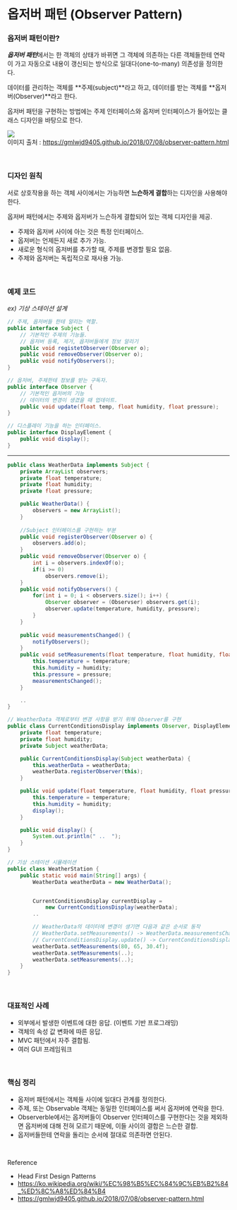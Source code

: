 옵저버 패턴 (Observer Pattern)
===

### 옵저버 패턴이란?

***옵저버 패턴***에서는 한 객체의 상태가 바뀌면 그 객체에 의존하는 다른 객체들한테 연락이 가고 자동으로 내용이 갱신되는 방식으로 일대다(one-to-many) 의존성을 정의한다.

데이터를 관리하는 객체를 **주제(subject)**라고 하고, 데이터를 받는 객체를 **옵저버(Observer)**라고 한다.

옵저버 패턴을 구현하는 방법에는 주제 인터페이스와 옵저버 인터페이스가 들어있는 클래스 디자인을 바탕으로 한다.

<img src = "https://gmlwjd9405.github.io/images/design-pattern-observer/observer-pattern.png"> <br>
이미지 출처 : https://gmlwjd9405.github.io/2018/07/08/observer-pattern.html

<br>

### 디자인 원칙

서로 상호작용을 하는 객체 사이에서는 가능하면 **느슨하게 결합**하는 디자인을 사용해야 한다.

옵저버 패턴에서는 주제와 옵저버가 느슨하게 결합되어 있는 객체 디자인을 제공.

- 주제와 옵저버 사이에 아는 것은 특정 인터페이스.
- 옵저버는 언제든지 새로 추가 가능.
- 새로운 형식의 옵저버를 추가할 때, 주제를 변경할 필요 없음.
- 주제와 옵저버는 독립적으로 재사용 가능.

<br>

### 예제 코드

*ex) 기상 스테이션 설계*

~~~java
// 주제, 옵저버들 한테 알리는 역할.
public interface Subject {
	// 기본적인 주제의 기능들.
	// 옵저버 등록, 제거, 옵저버들에게 정보 알리기
    public void registetObserver(Observer o);
    public void removeObserver(Observer o);
    public void notifyObservers();
}
~~~
~~~java
// 옵저버, 주제한테 정보를 받는 구독자.
public interface Observer {
	// 기본적인 옵저버의 기능
	// 데이터의 변경이 생겼을 때 업데이트.
    public void update(float temp, float humidity, float pressure);
}
~~~
~~~java
// 디스플레이 기능을 하는 인터페이스.
public interface DisplayElement {
    public void display();
}
~~~

---

~~~java
public class WeatherData implements Subject {
    private ArrayList observers;
    private float temperature;
    private float humidity;
    private float pressure;

    public WeatherData() {
        observers = new ArrayList();
    }
    
    //Subject 인터페이스를 구현하는 부분
    public void registerObserver(Observer o) {
        observers.add(o);
    }
    public void removeObserver(Observer o) {
        int i = observers.indexOf(o);
        if(i >= 0)
            observers.remove(i);
    }
    public void notifyObservers() {
        for(int i = 0; i < observers.size(); i++) {
            Observer observer = (Observser) observers.get(i);
            observer.update(temperature, humidity, pressure);
        }
    }
    
    public void measurementsChanged() {
        notifyObservers();
    }
    public void setMeasurements(float temperature, float humidity, float pressure) {
        this.temperature = temperature;
        this.humidity = humidity;
        this.pressure = pressure;
        measurementsChanged();
    }

    ..
}
~~~
~~~java
// WeatherData 객체로부터 변경 사항을 받기 위해 Observer를 구현
public class CurrentConditionsDisplay implements Observer, DisplayElement {
    private float temperature;
    private float humidity;
    private Subject weatherData;

    public CurrentConditionsDisplay(Subject weatherData) {
        this.weatherData = weatherData;
        weatherData.registerObserver(this);
    }

    public void update(float temperature, float humidity, float pressure) {
        this.temperature = temperature;
        this.humidity = humidity;
        display();
    }

    public void display() {
        System.out.println(" ..  ");
    }
}
~~~
~~~java
// 기상 스테이션 시뮬레이션
public class WeatherStation {
    public static void main(String[] args) {
        WeatherData weatherData = new WeatherData();


        CurrentConditionsDisplay currentDisplay = 
            new CurrentConditionsDisplay(weatherData);
        ..

		// WeatherData의 데이터에 변경이 생기면 다음과 같은 순서로 동작
		// WeatherData.setMeasurements() -> WeatherData.measurementsChanged() -> WeatherData.notifyObservers() -> 
		// CurrentConditionsDisplay.update() -> CurrentConditionsDisplay.display()
        weatherData.setMeasurements(80, 65, 30.4f);
        weatherData.setMeasurements(..);
        weatherData.setMeasurements(..);
    }
}
~~~

<br>

### 대표적인 사례

- 외부에서 발생한 이벤트에 대한 응답. (이벤트 기반 프로그래밍)
- 객체의 속성 값 변화에 따른 응답.
- MVC 패턴에서 자주 결합됨.
- 여러 GUI 프레임워크

<br>

### 핵심 정리
- 옵저버 패턴에서는 객체들 사이에 일대다 관계를 정의한다.
- 주제, 또는 Observable 객체는 동일한 인터페이스를 써서 옵저버에 연락을 한다.
- Observerble에서는 옵저버들이 Observer 인터페이스를 구현한다는 것을 제외하면 옵저버에 대해 전혀 모르기 때문에, 이들 사이의 결합은 느슨한 결합.
- 옵저버들한테 연락을 돌리는 순서에 절대로 의존하면 안된다.

<br>

Reference
- Head First Design Patterns
- https://ko.wikipedia.org/wiki/%EC%98%B5%EC%84%9C%EB%B2%84_%ED%8C%A8%ED%84%B4
- https://gmlwjd9405.github.io/2018/07/08/observer-pattern.html